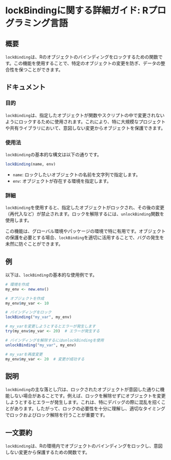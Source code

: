 <!--
Meta Description: # lockBindingに関する詳細ガイド: Rプログラミング言語 ## 概要 `lockBinding`は、Rのオブジェクトのバインディングをロックするための関数です。この機能を使用することで、特定のオブジェクトの変更を防ぎ、データの整合性を保つことができます。 ## ドキュメント ### 目的...
Meta Keywords: lockbinding, my_env, my_var, env, name
-->

# lockBindingに関する詳細ガイド: Rプログラミング言語

## 概要
`lockBinding`は、Rのオブジェクトのバインディングをロックするための関数です。この機能を使用することで、特定のオブジェクトの変更を防ぎ、データの整合性を保つことができます。

## ドキュメント
### 目的
`lockBinding`は、指定したオブジェクトが関数やスクリプトの中で変更されないようにロックするために使用されます。これにより、特に大規模なプロジェクトや共有ライブラリにおいて、意図しない変更からオブジェクトを保護できます。

### 使用法
`lockBinding`の基本的な構文は以下の通りです。

```R
lockBinding(name, env)
```

- `name`: ロックしたいオブジェクトの名前を文字列で指定します。
- `env`: オブジェクトが存在する環境を指定します。

### 詳細
`lockBinding`を使用すると、指定したオブジェクトがロックされ、その後の変更（再代入など）が禁止されます。ロックを解除するには、`unlockBinding`関数を使用します。

この機能は、グローバル環境やパッケージの環境で特に有用です。オブジェクトの保護を必要とする場合、`lockBinding`を適切に活用することで、バグの発生を未然に防ぐことができます。

## 例
以下は、`lockBinding`の基本的な使用例です。

```R
# 環境を作成
my_env <- new.env()

# オブジェクトを作成
my_env$my_var <- 10

# バインディングをロック
lockBinding("my_var", my_env)

# my_varを変更しようとするとエラーが発生します
try(my_env$my_var <- 20)  # エラーが発生する

# バインディングを解除するにはunlockBindingを使用
unlockBinding("my_var", my_env)

# my_varを再度変更
my_env$my_var <- 20  # 変更が成功する
```

## 説明
`lockBinding`の主な落とし穴は、ロックされたオブジェクトが意図した通りに機能しない場合があることです。例えば、ロックを解除せずにオブジェクトを変更しようとするとエラーが発生します。これは、特にデバッグの際に混乱を招くことがあります。したがって、ロックの必要性を十分に理解し、適切なタイミングでロックおよびロック解除を行うことが重要です。

## 一文要約
`lockBinding`は、Rの環境内でオブジェクトのバインディングをロックし、意図しない変更から保護するための関数です。